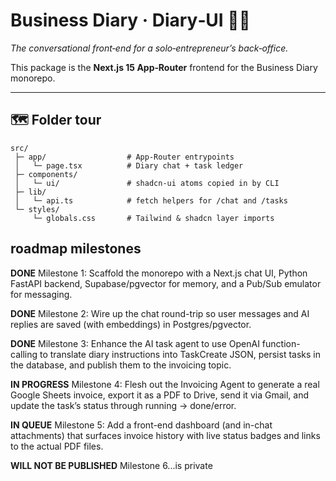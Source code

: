 # Business Diary · Diary‑UI 📒💬  
_The conversational front‑end for a solo‑entrepreneur’s back‑office._

This package is the **Next.js 15 App‑Router** frontend for the Business Diary monorepo.

-------


## 🗺️ Folder tour

```
src/
 ├─ app/                  # App‑Router entrypoints
 │   └─ page.tsx          # Diary chat + task ledger
 ├─ components/
 │   └─ ui/               # shadcn‑ui atoms copied in by CLI
 ├─ lib/
 │   └─ api.ts            # fetch helpers for /chat and /tasks
 └─ styles/
     └─ globals.css       # Tailwind & shadcn layer imports
```



## roadmap milestones

**DONE** 
Milestone 1: Scaffold the monorepo with a Next.js chat UI, Python FastAPI backend, Supabase/pgvector for memory, and a Pub/Sub emulator for messaging.

**DONE** 
Milestone 2: Wire up the chat round-trip so user messages and AI replies are saved (with embeddings) in Postgres/pgvector.

**DONE** 
Milestone 3: Enhance the AI task agent to use OpenAI function-calling to translate diary instructions into TaskCreate JSON, persist tasks in the database, and publish them to the invoicing topic.

**IN PROGRESS**
Milestone 4: Flesh out the Invoicing Agent to generate a real Google Sheets invoice, export it as a PDF to Drive, send it via Gmail, and update the task’s status through running → done/error.

**IN QUEUE**
Milestone 5: Add a front-end dashboard (and in-chat attachments) that surfaces invoice history with live status badges and links to the actual PDF files.

**WILL NOT BE PUBLISHED**
Milestone 6...is private

